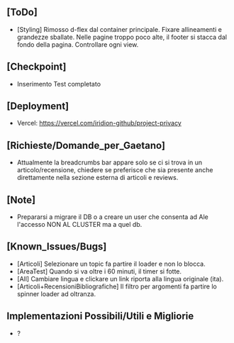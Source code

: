 ## [ToDo]
- [Styling] Rimosso d-flex dal container principale. Fixare allineamenti e grandezze sballate. Nelle pagine troppo poco alte, il footer si stacca dal fondo della pagina. Controllare ogni view.
## [Checkpoint]
- Inserimento Test completato
## [Deployment]
- Vercel: https://vercel.com/iridion-github/project-privacy
## [Richieste/Domande_per_Gaetano]
- Attualmente la breadcrumbs bar appare solo se ci si trova in un articolo/recensione, chiedere se preferisce che sia presente anche direttamente nella sezione esterna di articoli e reviews.
## [Note]
- Prepararsi a migrare il DB o a creare un user che consenta ad Ale l'accesso NON AL CLUSTER ma a quel db.
## [Known_Issues/Bugs]
- [Articoli] Selezionare un topic fa partire il loader e non lo blocca.
- [AreaTest] Quando si va oltre i 60 minuti, il timer si fotte.
- [All] Cambiare lingua e clickare un link riporta alla lingua originale (ita).
- [Articoli+RecensioniBibliografiche] Il filtro per argomenti fa partire lo spinner loader ad oltranza.
## Implementazioni Possibili/Utili e Migliorie
- ?